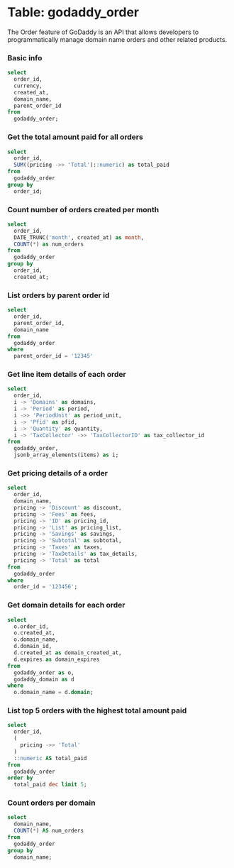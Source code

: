 # Table: godaddy_order

The Order feature of GoDaddy is an API that allows developers to programmatically manage domain name orders and other related products.

### Basic info

```sql
select
  order_id,
  currency,
  created_at,
  domain_name,
  parent_order_id
from
  godaddy_order;
```

### Get the total amount paid for all orders

```sql
select
  order_id,
  SUM((pricing ->> 'Total')::numeric) as total_paid
from
  godaddy_order
group by
  order_id;
```

### Count number of orders created per month

```sql
select
  order_id,
  DATE_TRUNC('month', created_at) as month,
  COUNT(*) as num_orders
from
  godaddy_order
group by
  order_id,
  created_at;
```

### List orders by parent order id

```sql
select
  order_id,
  parent_order_id,
  domain_name
from
  godaddy_order
where
  parent_order_id = '12345'
```

### Get line item details of each order

```sql
select
  order_id,
  i -> 'Domains' as domains,
  i -> 'Period' as period,
  i ->> 'PeriodUnit' as period_unit,
  i -> 'Pfid' as pfid,
  i -> 'Quantity' as quantity,
  i -> 'TaxCollector' ->> 'TaxCollectorID' as tax_collector_id
from
  godaddy_order,
  jsonb_array_elements(items) as i;
```

### Get pricing details of a order

```sql
select
  order_id,
  domain_name,
  pricing -> 'Discount' as discount,
  pricing -> 'Fees' as fees,
  pricing -> 'ID' as pricing_id,
  pricing -> 'List' as pricing_list,
  pricing -> 'Savings' as savings,
  pricing -> 'Subtotal' as subtotal,
  pricing -> 'Taxes' as taxes,
  pricing -> 'TaxDetails' as tax_details,
  pricing -> 'Total' as total
from
  godaddy_order
where
  order_id = '123456';
```

### Get domain details for each order

```sql
select
  o.order_id,
  o.created_at,
  o.domain_name,
  d.domain_id,
  d.created_at as domain_created_at,
  d.expires as domain_expires
from
  godaddy_order as o,
  godaddy_domain as d
where
  o.domain_name = d.domain;
```

### List top 5 orders with the highest total amount paid

```sql
select
  order_id,
  (
    pricing ->> 'Total'
  )
  ::numeric AS total_paid
from
  godaddy_order
order by
  total_paid dec limit 5;
```

### Count orders per domain

```sql
select
  domain_name,
  COUNT(*) AS num_orders
from
  godaddy_order
group by
  domain_name;
```
